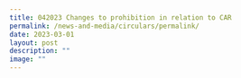 ```yaml
---
title: 042023 Changes to prohibition in relation to CAR
permalink: /news-and-media/circulars/permalink/
date: 2023-03-01
layout: post
description: ""
image: ""
---
```

